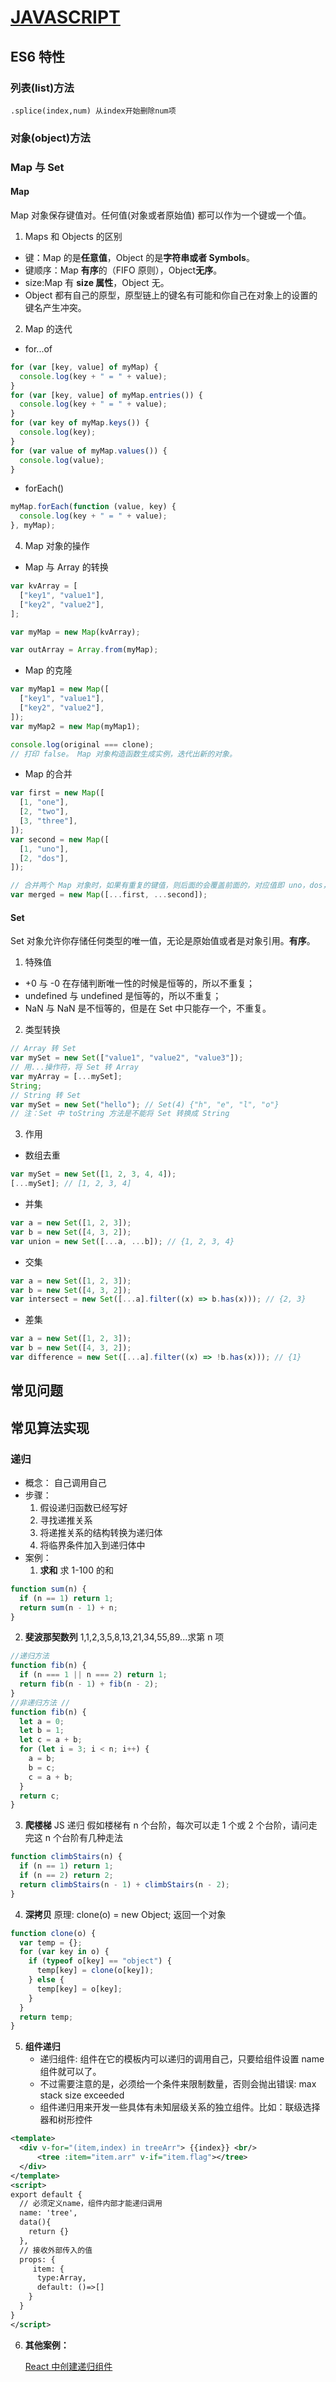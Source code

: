 # [JAVASCRIPT](https://developer.mozilla.org/zh-CN/docs/Web/JavaScript/A_re-introduction_to_JavaScript)

## ES6 特性

### 列表(list)方法
```
.splice(index,num) 从index开始删除num项

```
### 对象(object)方法

### Map 与 Set

#### Map

Map 对象保存键值对。任何值(对象或者原始值) 都可以作为一个键或一个值。

1. Maps 和 Objects 的区别

- 键：Map 的是**任意值**，Object 的是**字符串或者 Symbols**。
- 键顺序：Map **有序**的（FIFO 原则），Object**无序**。
- size:Map 有 **size 属性**，Object 无。
- Object 都有自己的原型，原型链上的键名有可能和你自己在对象上的设置的键名产生冲突。

2. Map 的迭代

- for...of

```js
for (var [key, value] of myMap) {
  console.log(key + " = " + value);
}
for (var [key, value] of myMap.entries()) {
  console.log(key + " = " + value);
}
for (var key of myMap.keys()) {
  console.log(key);
}
for (var value of myMap.values()) {
  console.log(value);
}
```

- forEach()

```js
myMap.forEach(function (value, key) {
  console.log(key + " = " + value);
}, myMap);
```

4. Map 对象的操作

- Map 与 Array 的转换

```js
var kvArray = [
  ["key1", "value1"],
  ["key2", "value2"],
];

var myMap = new Map(kvArray);

var outArray = Array.from(myMap);
```

- Map 的克隆

```js
var myMap1 = new Map([
  ["key1", "value1"],
  ["key2", "value2"],
]);
var myMap2 = new Map(myMap1);

console.log(original === clone);
// 打印 false。 Map 对象构造函数生成实例，迭代出新的对象。
```

- Map 的合并

```js
var first = new Map([
  [1, "one"],
  [2, "two"],
  [3, "three"],
]);
var second = new Map([
  [1, "uno"],
  [2, "dos"],
]);

// 合并两个 Map 对象时，如果有重复的键值，则后面的会覆盖前面的，对应值即 uno，dos， three
var merged = new Map([...first, ...second]);
```

#### Set

Set 对象允许你存储任何类型的唯一值，无论是原始值或者是对象引用。**有序**。

1. 特殊值

- +0 与 -0 在存储判断唯一性的时候是恒等的，所以不重复；
- undefined 与 undefined 是恒等的，所以不重复；
- NaN 与 NaN 是不恒等的，但是在 Set 中只能存一个，不重复。

2. 类型转换

```js
// Array 转 Set
var mySet = new Set(["value1", "value2", "value3"]);
// 用...操作符，将 Set 转 Array
var myArray = [...mySet];
String;
// String 转 Set
var mySet = new Set("hello"); // Set(4) {"h", "e", "l", "o"}
// 注：Set 中 toString 方法是不能将 Set 转换成 String
```

3. 作用

- 数组去重

```js
var mySet = new Set([1, 2, 3, 4, 4]);
[...mySet]; // [1, 2, 3, 4]
```

- 并集

```js
var a = new Set([1, 2, 3]);
var b = new Set([4, 3, 2]);
var union = new Set([...a, ...b]); // {1, 2, 3, 4}
```

- 交集

```js
var a = new Set([1, 2, 3]);
var b = new Set([4, 3, 2]);
var intersect = new Set([...a].filter((x) => b.has(x))); // {2, 3}
```

- 差集

```js
var a = new Set([1, 2, 3]);
var b = new Set([4, 3, 2]);
var difference = new Set([...a].filter((x) => !b.has(x))); // {1}
```

## 常见问题

## 常见算法实现

### 递归

- 概念：
  自己调用自己
- 步骤：
  1. 假设递归函数已经写好
  2. 寻找递推关系
  3. 将递推关系的结构转换为递归体
  4. 将临界条件加入到递归体中
- 案例：
  1. **求和**
     求 1-100 的和

```javascript
function sum(n) {
  if (n == 1) return 1;
  return sum(n - 1) + n;
}
```

2. **斐波那契数列**
   1,1,2,3,5,8,13,21,34,55,89...求第 n 项

```javascript
//递归方法
function fib(n) {
  if (n === 1 || n === 2) return 1;
  return fib(n - 1) + fib(n - 2);
}
//非递归方法 //
function fib(n) {
  let a = 0;
  let b = 1;
  let c = a + b;
  for (let i = 3; i < n; i++) {
    a = b;
    b = c;
    c = a + b;
  }
  return c;
}
```

3. **爬楼梯**
   JS 递归 假如楼梯有 n 个台阶，每次可以走 1 个或 2 个台阶，请问走完这 n 个台阶有几种走法

```javascript
function climbStairs(n) {
  if (n == 1) return 1;
  if (n == 2) return 2;
  return climbStairs(n - 1) + climbStairs(n - 2);
}
```

4. **深拷贝**
   原理: clone(o) = new Object; 返回一个对象

```javascript
function clone(o) {
  var temp = {};
  for (var key in o) {
    if (typeof o[key] == "object") {
      temp[key] = clone(o[key]);
    } else {
      temp[key] = o[key];
    }
  }
  return temp;
}
```

5. **组件递归**
   - 递归组件: 组件在它的模板内可以递归的调用自己，只要给组件设置 name 组件就可以了。
   - 不过需要注意的是，必须给一个条件来限制数量，否则会抛出错误: max stack size exceeded
   - 组件递归用来开发一些具体有未知层级关系的独立组件。比如：联级选择器和树形控件

```xml
<template>
  <div v-for="(item,index) in treeArr"> {{index}} <br/>
      <tree :item="item.arr" v-if="item.flag"></tree>
  </div>
</template>
<script>
export default {
  // 必须定义name，组件内部才能递归调用
  name: 'tree',
  data(){
    return {}
  },
  // 接收外部传入的值
  props: {
     item: {
      type:Array,
      default: ()=>[]
    }
  }
}
</script>
```

6. **其他案例：**

   [React 中创建递归组件](https://www.cclliang.com/2021/09/21/React/React%E4%B8%AD%E5%88%9B%E5%BB%BA%E9%80%92%E5%BD%92%E7%BB%84%E4%BB%B6/)

